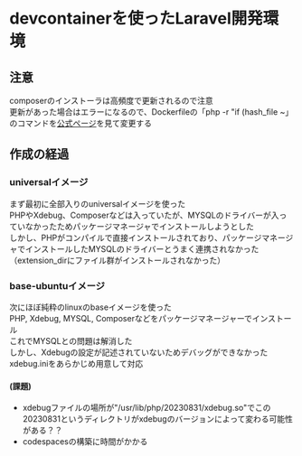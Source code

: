 # devcontainerを使ったLaravel開発環境
## 注意
composerのインストーラは高頻度で更新されるので注意  
更新があった場合はエラーになるので、Dockerfileの「php -r "if (hash_file ~」のコマンドを[公式ページ](https://getcomposer.org/download/)を見て変更する

## 作成の経過
### universalイメージ
まず最初に全部入りのuniversalイメージを使った  
PHPやXdebug、Composerなどは入っていたが、MYSQLのドライバーが入っていなかったためパッケージマネージャでインストールしようとした  
しかし、PHPがコンパイルで直接インストールされており、パッケージマネージャでインストールしたMYSQLのドライバーとうまく連携されなかった（extension_dirにファイル群がインストールされなかった）  

### base-ubuntuイメージ
次にほぼ純粋のlinuxのbaseイメージを使った  
PHP, Xdebug, MYSQL, Composerなどをパッケージマネージャーでインストール  
これでMYSQLとの問題は解消した  
しかし、Xdebugの設定が記述されていないためデバッグができなかった
xdebug.iniをあらかじめ用意して対応  

#### (課題)  
- xdebugファイルの場所が"/usr/lib/php/20230831/xdebug.so"でこの20230831というディレクトリがxdebugのバージョンによって変わる可能性がある？？  
- codespacesの構築に時間がかかる  
